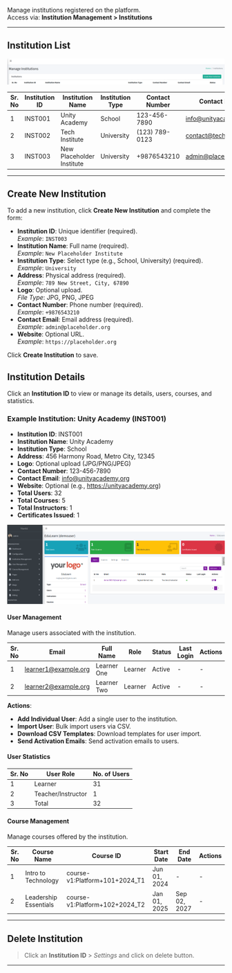 Manage institutions registered on the platform.  
Access via: **Institution Management > Institutions**

---

## Institution List

![admin](../images/c5.png)


| Sr. No | Institution ID | Institution Name           | Institution Type | Contact Number | Contact Email            | Status |
|--------|----------------|----------------------------|------------------|----------------|--------------------------|--------|
| 1      | INST001        | Unity Academy              | School           | 123-456-7890   | info@unityacademy.org    | Active |
| 2      | INST002        | Tech Institute             | University       | (123) 789-0123 | contact@techinst.org     | Active |
| 3      | INST003        | New Placeholder Institute  | University       | +9876543210    | admin@placeholder.org    | Active |

---

## Create New Institution

To add a new institution, click **Create New Institution** and complete the form:

- **Institution ID**: Unique identifier (required).  
  *Example*: `INST003`
- **Institution Name**: Full name (required).  
  *Example*: `New Placeholder Institute`
- **Institution Type**: Select type (e.g., School, University) (required).  
  *Example*: `University`
- **Address**: Physical address (required).  
  *Example*: `789 New Street, City, 67890`
- **Logo**: Optional upload.  
  *File Type*: JPG, PNG, JPEG  
- **Contact Number**: Phone number (required).  
  *Example*: `+9876543210`
- **Contact Email**: Email address (required).  
  *Example*: `admin@placeholder.org`
- **Website**: Optional URL.  
  *Example*: `https://placeholder.org`

Click **Create Institution** to save.

## Institution Details

Click an **Institution ID** to view or manage its details, users, courses, and statistics.

### Example Institution: Unity Academy (INST001)

- **Institution ID**: INST001
- **Institution Name**: Unity Academy
- **Institution Type**: School
- **Address**: 456 Harmony Road, Metro City, 12345
- **Logo**: Optional upload (JPG/PNG/JPEG)
- **Contact Number**: 123-456-7890
- **Contact Email**: info@unityacademy.org
- **Website**: Optional (e.g., https://unityacademy.org)
- **Total Users**: 32
- **Total Courses**: 5
- **Total Instructors**: 1
- **Certificates Issued**: 1

![admin](../images/c6.png)


#### User Management

Manage users associated with the institution.

| Sr. No | Email                   | Full Name         | Role     | Status | Last Login | Actions |
|--------|-------------------------|-------------------|----------|--------|------------|---------|
| 1      | learner1@example.org    | Learner One       | Learner  | Active | -          | -       |
| 2      | learner2@example.org    | Learner Two       | Learner  | Active | -          | -       |

**Actions**:
- **Add Individual User**: Add a single user to the institution.
- **Import User**: Bulk import users via CSV.
- **Download CSV Templates**: Download templates for user import.
- **Send Activation Emails**: Send activation emails to users.

#### User Statistics

| Sr. No | User Role           | No. of Users |
|--------|---------------------|--------------|
| 1      | Learner             | 31           |
| 2      | Teacher/Instructor  | 1            |
| 3      | Total               | 32           |

#### Course Management



Manage courses offered by the institution.

| Sr. No | Course Name                         | Course ID              | Start Date   | End Date     | Actions |
|--------|-------------------------------------|------------------------|--------------|--------------|---------|
| 1      | Intro to Technology                 | course-v1:Platform+101+2024_T1 | Jun 01, 2024 | -            | -       |
| 2      | Leadership Essentials               | course-v1:Platform+102+2024_T2 | Jan 01, 2025 | Sep 02, 2027 | -       |

---


## Delete Institution



> Click an **Institution ID** > *Settings* and click on delete button.  

---
